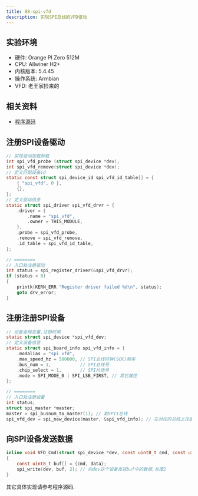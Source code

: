 ```yaml
---
title: 08-spi-vfd
description: 实现SPI总线的VFD驱动
---
```



## 实验环境

+ 硬件: Orange PI Zero 512M
+ CPU: Allwiner H2+
+ 内核版本: 5.4.45
+ 操作系统: Armbian
+ VFD: 老王家捡来的

<md-divider></md-divider>


## 相关资料

- [程序源码](https://git.scraft.top/kuresaru/linux-spi_vfd)

<md-divider></md-divider>


## 注册SPI设备驱动

```c
// 实现驱动加载卸载
int spi_vfd_probe (struct spi_device *dev);
int spi_vfd_remove(struct spi_device *dev);
// 定义匹配设备id
static const struct spi_device_id spi_vfd_id_table[] = {
	{ "spi_vfd", 0 },
	{},
};
// 定义驱动信息
static struct spi_driver spi_vfd_drvr = {
	.driver = {
		.name = "spi_vfd",
		.owner = THIS_MODULE,
	},
	.probe = spi_vfd_probe,
	.remove = spi_vfd_remove,
	.id_table = spi_vfd_id_table,
};

// ========
// 入口处注册驱动
int status = spi_register_driver(&spi_vfd_drvr);
if (status < 0)
{
	printk(KERN_ERR "Register driver failed %d\n", status);
	goto drv_error;
}
```

<md-divider></md-divider>


## 注册注册SPI设备

```c
// 设备全局变量,注销时用
static struct spi_device *spi_vfd_dev;
// 定义设备信息
static struct spi_board_info spi_vfd_info = {
	.modalias = "spi_vfd",
	.max_speed_hz = 500000, // SPI总线时钟(SCK)频率
	.bus_num = 1,			// SPI总线号
	.chip_select = 1,		// SPI片选号
	.mode = SPI_MODE_0 | SPI_LSB_FIRST, // 其它属性
};

// ========
// 入口处注册设备
int status;
struct spi_master *master;
master = spi_busnum_to_master(1); // 取SPI1总线
spi_vfd_dev = spi_new_device(master, &spi_vfd_info); // 在对应的总线上注册设备
```

<md-divider></md-divider>


## 向SPI设备发送数据

```c
inline void VFD_Cmd(struct spi_device *dev, const uint8_t cmd, const uint8_t data)
{
	const uint8_t buf[] = {cmd, data};
	spi_write(dev, buf, 2); // 向dev这个设备发送buf中的数据,长度2
}
```

其它具体实现请参考程序源码.

